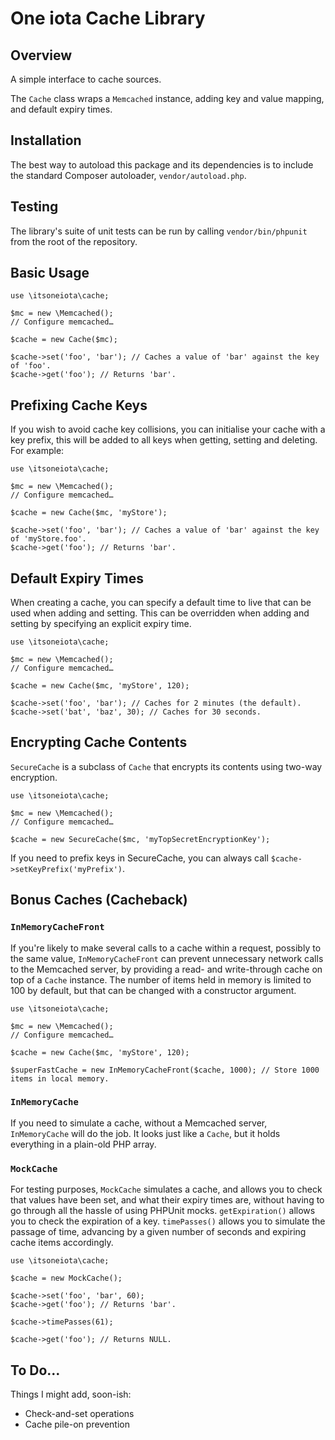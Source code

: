 One iota Cache Library
======================

Overview
--------
A simple interface to cache sources.

The `Cache` class wraps a `Memcached` instance, adding key and value mapping, and default expiry times.

Installation
------------
The best way to autoload this package and its dependencies is to include the standard Composer autoloader, `vendor/autoload.php`.

Testing
-------
The library's suite of unit tests can be run by calling `vendor/bin/phpunit` from the root of the repository.

Basic Usage
-----------
	
	use \itsoneiota\cache;

	$mc = new \Memcached();
	// Configure memcached…

	$cache = new Cache($mc);

	$cache->set('foo', 'bar'); // Caches a value of 'bar' against the key of 'foo'.
	$cache->get('foo'); // Returns 'bar'.

Prefixing Cache Keys
--------------------

If you wish to avoid cache key collisions, you can initialise your cache with a key prefix, this will be added to all keys when getting, setting and deleting. For example:

	use \itsoneiota\cache;

	$mc = new \Memcached();
	// Configure memcached…

	$cache = new Cache($mc, 'myStore');

	$cache->set('foo', 'bar'); // Caches a value of 'bar' against the key of 'myStore.foo'.
	$cache->get('foo'); // Returns 'bar'.

Default Expiry Times
--------------------

When creating a cache, you can specify a default time to live that can be used when adding and setting. This can be overridden when adding and setting by specifying an explicit expiry time.

	use \itsoneiota\cache;

	$mc = new \Memcached();
	// Configure memcached…

	$cache = new Cache($mc, 'myStore', 120);

	$cache->set('foo', 'bar'); // Caches for 2 minutes (the default).
	$cache->set('bat', 'baz', 30); // Caches for 30 seconds.
	
Encrypting Cache Contents
-------------------------

`SecureCache` is a subclass of `Cache` that encrypts its contents using two-way encryption.

	use \itsoneiota\cache;

	$mc = new \Memcached();
	// Configure memcached…

	$cache = new SecureCache($mc, 'myTopSecretEncryptionKey');

If you need to prefix keys in SecureCache, you can always call `$cache->setKeyPrefix('myPrefix')`.

Bonus Caches (Cacheback)
------------------------

### `InMemoryCacheFront`
If you're likely to make several calls to a cache within a request, possibly to the same value, `InMemoryCacheFront` can prevent unnecessary network calls to the Memcached server, by providing a read- and write-through cache on top of a `Cache` instance. The number of items held in memory is limited to 100 by default, but that can be changed with a constructor argument.

	use \itsoneiota\cache;

	$mc = new \Memcached();
	// Configure memcached…

	$cache = new Cache($mc, 'myStore', 120);

	$superFastCache = new InMemoryCacheFront($cache, 1000); // Store 1000 items in local memory.

### `InMemoryCache`
If you need to simulate a cache, without a Memcached server, `InMemoryCache` will do the job. It looks just like a `Cache`, but it holds everything in a plain-old PHP array.

### `MockCache`
For testing purposes, `MockCache` simulates a cache, and allows you to check that values have been set, and what their expiry times are, without having to go through all the hassle of using PHPUnit mocks. `getExpiration()` allows you to check the expiration of a key. `timePasses()` allows you to simulate the passage of time, advancing by a given number of seconds and expiring cache items accordingly.

	use \itsoneiota\cache;

	$cache = new MockCache();

	$cache->set('foo', 'bar', 60);
	$cache->get('foo'); // Returns 'bar'.
	
	$cache->timePasses(61);
	
	$cache->get('foo'); // Returns NULL.

To Do…
------

Things I might add, soon-ish:

- Check-and-set operations
- Cache pile-on prevention